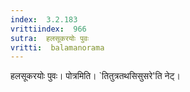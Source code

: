 ```yaml
---
index:  3.2.183
vrittiindex:  966
sutra:  हलसूकरयोः पुवः
vritti:  balamanorama 
---
```


हलसूकरयोः पुवः। पोत्रमिति। `तितुत्रतथसिसुसरे'ति नेट्।

